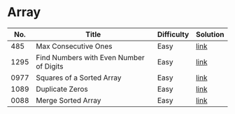 # Array
|No.|Title|Difficulty|Solution|
|---|---|---|---|
|485|Max Consecutive Ones|Easy|[link](array/0485.md)|
|1295|Find Numbers with Even Number of Digits|Easy|[link](array/1295.md)|
|0977|Squares of a Sorted Array|Easy|[link](array/0977.md)|
|1089|Duplicate Zeros|Easy|[link](array/1089.md)|
|0088|Merge Sorted Array|Easy|[link](array/0088.md)|